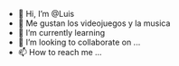 - 👋 Hi, I’m @Luis
- 👀 Me gustan los videojuegos y la musica 
- 🌱 I’m currently learning 
- 💞️ I’m looking to collaborate on ...
- 📫 How to reach me ...

<!---
Katxzxzxz/Katxzxzxz is a ✨ special ✨ repository because its `README.md` (this file) appears on your GitHub profile.
You can click the Preview link to take a look at your changes.
--->
